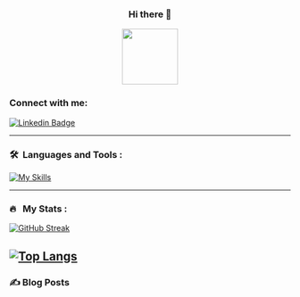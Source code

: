 <div align="center"><h3 margin-bottom="30px">Hi there 👋</h3></div>
<div id="header" align="center">
  <img src="https://media.giphy.com/media/3kPDmoWdBpQPNhCnUG/giphy.gif" width="100" />
</div>
<h3 align="left">Connect with me:</h3>

[![Linkedin Badge](https://img.shields.io/badge/-LinkedIn-blue?style=flat&logo=Linkedin&logoColor=white)](https://www.linkedin.com/in/patrick-g-5289701ba)

---

### 🛠 &nbsp;Languages and Tools :
[![My Skills](https://skillicons.dev/icons?i=html,css,javascript,nodejs,typescript,react,python,mongodb,mysql,git&theme=light)](https://skillicons.dev)

--- 

### 🔥 &nbsp; My Stats :

[![GitHub Streak](https://github-readme-streak-stats.herokuapp.com?user=aynpat&theme=dark&mode=weekly&hide_total_contributions=true)](https://git.io/streak-stats)

[![Top Langs](https://github-readme-stats.vercel.app/api/top-langs/?username=aynpat&layout=compact&theme=vision-friendly-dark)](https://github.com/aynpat/github-readme-stats)
---

### ✍️ Blog Posts 





<!--
**aynpat/aynpat** is a ✨ _special_ ✨ repository because its `README.md` (this file) appears on your GitHub profile.

Here are some ideas to get you started:

- 🔭 I’m currently working on ...
- 🌱 I’m currently learning ...
- 👯 I’m looking to collaborate on ...
- 🤔 I’m looking for help with ...
- 💬 Ask me about ...
- 📫 How to reach me: ...
- 😄 Pronouns: ...
- ⚡ Fun fact: ...
-->
